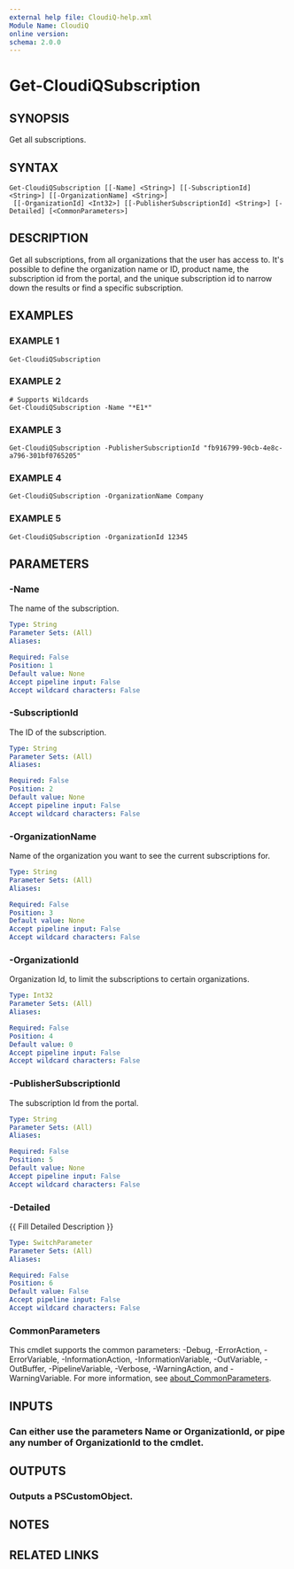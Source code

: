 ```yaml
---
external help file: CloudiQ-help.xml
Module Name: CloudiQ
online version:
schema: 2.0.0
---
```


# Get-CloudiQSubscription

## SYNOPSIS
Get all subscriptions.

## SYNTAX

```
Get-CloudiQSubscription [[-Name] <String>] [[-SubscriptionId] <String>] [[-OrganizationName] <String>]
 [[-OrganizationId] <Int32>] [[-PublisherSubscriptionId] <String>] [-Detailed] [<CommonParameters>]
```

## DESCRIPTION
Get all subscriptions, from all organizations that the user has access to.
It's possible to define the organization name or ID, product name, the subscription id from the portal, and the unique subscription id to narrow down the results or find a specific subscription.

## EXAMPLES

### EXAMPLE 1
```
Get-CloudiQSubscription
```

### EXAMPLE 2
```
# Supports Wildcards
Get-CloudiQSubscription -Name "*E1*"
```

### EXAMPLE 3
```
Get-CloudiQSubscription -PublisherSubscriptionId "fb916799-90cb-4e8c-a796-301bf0765205"
```

### EXAMPLE 4
```
Get-CloudiQSubscription -OrganizationName Company
```

### EXAMPLE 5
```
Get-CloudiQSubscription -OrganizationId 12345
```

## PARAMETERS

### -Name
The name of the subscription.

```yaml
Type: String
Parameter Sets: (All)
Aliases:

Required: False
Position: 1
Default value: None
Accept pipeline input: False
Accept wildcard characters: False
```

### -SubscriptionId
The ID of the subscription.

```yaml
Type: String
Parameter Sets: (All)
Aliases:

Required: False
Position: 2
Default value: None
Accept pipeline input: False
Accept wildcard characters: False
```

### -OrganizationName
Name of the organization you want to see the current subscriptions for.

```yaml
Type: String
Parameter Sets: (All)
Aliases:

Required: False
Position: 3
Default value: None
Accept pipeline input: False
Accept wildcard characters: False
```

### -OrganizationId
Organization Id, to limit the subscriptions to certain organizations.

```yaml
Type: Int32
Parameter Sets: (All)
Aliases:

Required: False
Position: 4
Default value: 0
Accept pipeline input: False
Accept wildcard characters: False
```

### -PublisherSubscriptionId
The subscription Id from the portal.

```yaml
Type: String
Parameter Sets: (All)
Aliases:

Required: False
Position: 5
Default value: None
Accept pipeline input: False
Accept wildcard characters: False
```

### -Detailed
{{ Fill Detailed Description }}

```yaml
Type: SwitchParameter
Parameter Sets: (All)
Aliases:

Required: False
Position: 6
Default value: False
Accept pipeline input: False
Accept wildcard characters: False
```

### CommonParameters
This cmdlet supports the common parameters: -Debug, -ErrorAction, -ErrorVariable, -InformationAction, -InformationVariable, -OutVariable, -OutBuffer, -PipelineVariable, -Verbose, -WarningAction, and -WarningVariable. For more information, see [about_CommonParameters](http://go.microsoft.com/fwlink/?LinkID=113216).

## INPUTS

### Can either use the parameters Name or OrganizationId, or pipe any number of OrganizationId to the cmdlet.
## OUTPUTS

### Outputs a PSCustomObject.
## NOTES

## RELATED LINKS
